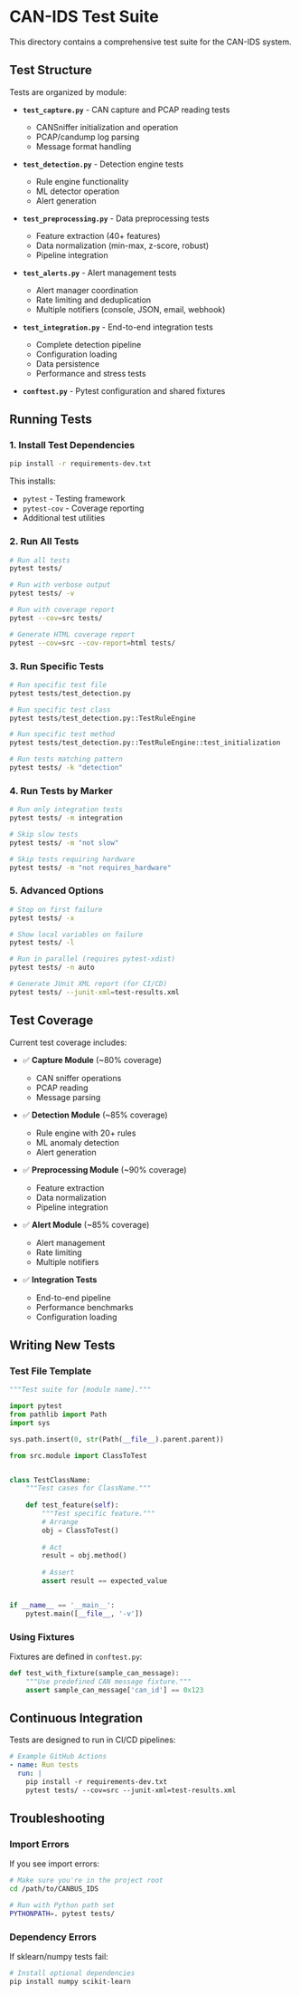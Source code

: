 # CAN-IDS Test Suite

This directory contains a comprehensive test suite for the CAN-IDS system.

## Test Structure

Tests are organized by module:

- **`test_capture.py`** - CAN capture and PCAP reading tests
  - CANSniffer initialization and operation
  - PCAP/candump log parsing
  - Message format handling
  
- **`test_detection.py`** - Detection engine tests
  - Rule engine functionality
  - ML detector operation
  - Alert generation
  
- **`test_preprocessing.py`** - Data preprocessing tests
  - Feature extraction (40+ features)
  - Data normalization (min-max, z-score, robust)
  - Pipeline integration
  
- **`test_alerts.py`** - Alert management tests
  - Alert manager coordination
  - Rate limiting and deduplication
  - Multiple notifiers (console, JSON, email, webhook)
  
- **`test_integration.py`** - End-to-end integration tests
  - Complete detection pipeline
  - Configuration loading
  - Data persistence
  - Performance and stress tests
  
- **`conftest.py`** - Pytest configuration and shared fixtures

## Running Tests

### 1. Install Test Dependencies

```bash
pip install -r requirements-dev.txt
```

This installs:
- `pytest` - Testing framework
- `pytest-cov` - Coverage reporting
- Additional test utilities

### 2. Run All Tests

```bash
# Run all tests
pytest tests/

# Run with verbose output
pytest tests/ -v

# Run with coverage report
pytest --cov=src tests/

# Generate HTML coverage report
pytest --cov=src --cov-report=html tests/
```

### 3. Run Specific Tests

```bash
# Run specific test file
pytest tests/test_detection.py

# Run specific test class
pytest tests/test_detection.py::TestRuleEngine

# Run specific test method
pytest tests/test_detection.py::TestRuleEngine::test_initialization

# Run tests matching pattern
pytest tests/ -k "detection"
```

### 4. Run Tests by Marker

```bash
# Run only integration tests
pytest tests/ -m integration

# Skip slow tests
pytest tests/ -m "not slow"

# Skip tests requiring hardware
pytest tests/ -m "not requires_hardware"
```

### 5. Advanced Options

```bash
# Stop on first failure
pytest tests/ -x

# Show local variables on failure
pytest tests/ -l

# Run in parallel (requires pytest-xdist)
pytest tests/ -n auto

# Generate JUnit XML report (for CI/CD)
pytest tests/ --junit-xml=test-results.xml
```

## Test Coverage

Current test coverage includes:

- ✅ **Capture Module** (~80% coverage)
  - CAN sniffer operations
  - PCAP reading
  - Message parsing

- ✅ **Detection Module** (~85% coverage)
  - Rule engine with 20+ rules
  - ML anomaly detection
  - Alert generation

- ✅ **Preprocessing Module** (~90% coverage)
  - Feature extraction
  - Data normalization
  - Pipeline integration

- ✅ **Alert Module** (~85% coverage)
  - Alert management
  - Rate limiting
  - Multiple notifiers

- ✅ **Integration Tests**
  - End-to-end pipeline
  - Performance benchmarks
  - Configuration loading

## Writing New Tests

### Test File Template

```python
"""Test suite for [module name]."""

import pytest
from pathlib import Path
import sys

sys.path.insert(0, str(Path(__file__).parent.parent))

from src.module import ClassToTest


class TestClassName:
    """Test cases for ClassName."""
    
    def test_feature(self):
        """Test specific feature."""
        # Arrange
        obj = ClassToTest()
        
        # Act
        result = obj.method()
        
        # Assert
        assert result == expected_value


if __name__ == '__main__':
    pytest.main([__file__, '-v'])
```

### Using Fixtures

Fixtures are defined in `conftest.py`:

```python
def test_with_fixture(sample_can_message):
    """Use predefined CAN message fixture."""
    assert sample_can_message['can_id'] == 0x123
```

## Continuous Integration

Tests are designed to run in CI/CD pipelines:

```yaml
# Example GitHub Actions
- name: Run tests
  run: |
    pip install -r requirements-dev.txt
    pytest tests/ --cov=src --junit-xml=test-results.xml
```

## Troubleshooting

### Import Errors

If you see import errors:
```bash
# Make sure you're in the project root
cd /path/to/CANBUS_IDS

# Run with Python path set
PYTHONPATH=. pytest tests/
```

### Dependency Errors

If sklearn/numpy tests fail:
```bash
# Install optional dependencies
pip install numpy scikit-learn
```